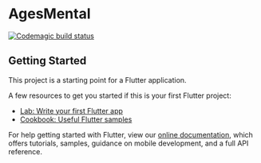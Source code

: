# AgesMental
[![Codemagic build status](https://api.codemagic.io/apps/5ea367765a66a046b67f5c3d/5ea367765a66a046b67f5c3c/status_badge.svg)](https://codemagic.io/apps/5ea367765a66a046b67f5c3d/5ea367765a66a046b67f5c3c/latest_build)

## Getting Started

This project is a starting point for a Flutter application.

A few resources to get you started if this is your first Flutter project:

- [Lab: Write your first Flutter app](https://flutter.dev/docs/get-started/codelab)
- [Cookbook: Useful Flutter samples](https://flutter.dev/docs/cookbook)

For help getting started with Flutter, view our
[online documentation](https://flutter.dev/docs), which offers tutorials,
samples, guidance on mobile development, and a full API reference.
